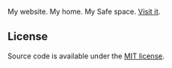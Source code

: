 My website. My home. My Safe space. [Visit it](https://www.francescoimola.com/).

## License
Source code is available under the [MIT license](LICENSE).



